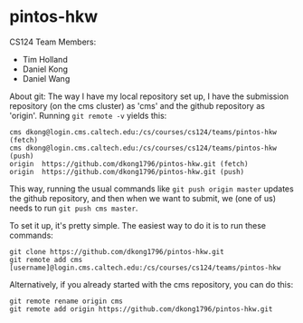 pintos-hkw
==========

CS124 Team Members:
- Tim Holland
- Daniel Kong
- Daniel Wang

About git:
The way I have my local repository set up, I have the submission repository (on the cms cluster) as 'cms' and the github repository as 'origin'. Running `git remote -v` yields this:

```
cms	dkong@login.cms.caltech.edu:/cs/courses/cs124/teams/pintos-hkw (fetch)
cms	dkong@login.cms.caltech.edu:/cs/courses/cs124/teams/pintos-hkw (push)
origin	https://github.com/dkong1796/pintos-hkw.git (fetch)
origin	https://github.com/dkong1796/pintos-hkw.git (push)
```

This way, running the usual commands like `git push origin master` updates the github repository, and then when we want to submit, we (one of us) needs to run `git push cms master`.

To set it up, it's pretty simple. The easiest way to do it is to run these commands:

```
git clone https://github.com/dkong1796/pintos-hkw.git
git remote add cms [username]@login.cms.caltech.edu:/cs/courses/cs124/teams/pintos-hkw
```

Alternatively, if you already started with the cms repository, you can do this:

```
git remote rename origin cms
git remote add origin https://github.com/dkong1796/pintos-hkw.git
```
